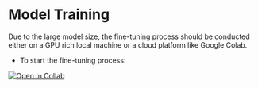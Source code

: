 # Model Training

Due to the large model size, the fine-tuning process should be conducted either on a GPU rich local machine or a cloud platform like Google Colab.

- To start the fine-tuning process:

[![Open In Collab](https://colab.research.google.com/assets/colab-badge.svg)](https://colab.research.google.com/github/keanteng/wqf7007-project/)